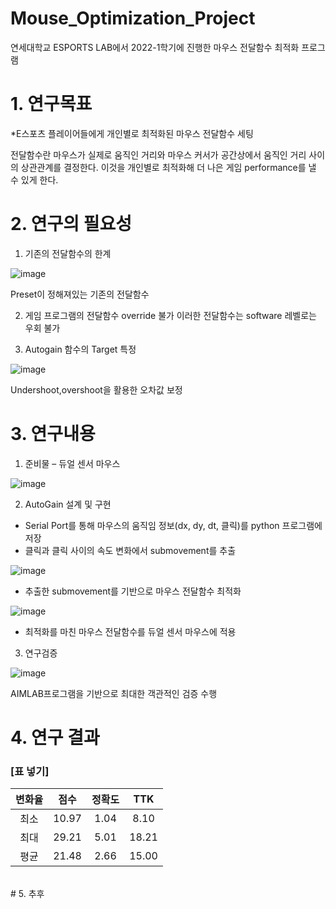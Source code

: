 # Mouse_Optimization_Project
연세대학교 ESPORTS LAB에서 2022-1학기에 진행한 마우스 전달함수 최적화 프로그램

# 1. 연구목표
*E스포츠 플레이어들에게 개인별로 최적화된 마우스 전달함수 세팅

전달함수란 마우스가 실제로 움직인 거리와 마우스 커서가 공간상에서 움직인 거리 사이의 상관관계를 결정한다. 이것을 개인별로 최적화해 더 나은 게임 performance를 낼 수 있게 한다.

# 2. 연구의 필요성
1. 기존의 전달함수의 한계

![image](https://user-images.githubusercontent.com/35508595/174531913-168bf631-dacf-4c28-9684-a2f991aad3d9.png)


Preset이 정해져있는 기존의 전달함수

2. 게임 프로그램의 전달함수 override 불가
이러한 전달함수는 software 레벨로는 우회 불가

3. Autogain 함수의 Target 특정

![image](https://user-images.githubusercontent.com/35508595/174532095-0eb33f8b-1267-4ec8-b787-cafa460d3004.png)

Undershoot,overshoot을 활용한 오차값 보정
    
# 3. 연구내용
1. 준비물 – 듀얼 센서 마우스

![image](https://user-images.githubusercontent.com/35508595/174532411-44c26be8-6dd6-45c8-bc5d-1a3c0ece7954.png)


2. AutoGain 설계 및 구현
  * Serial Port를 통해 마우스의 움직임 정보(dx, dy, dt, 클릭)를 python 프로그램에 저장
  * 클릭과 클릭 사이의 속도 변화에서 submovement를 추출
  
  ![image](https://user-images.githubusercontent.com/35508595/174532480-35682b08-a647-4072-810c-0d14dfddc5d1.png)
  

  * 추출한 submovement를 기반으로 마우스 전달함수 최적화
  
  ![image](https://user-images.githubusercontent.com/35508595/174532549-a7c7f341-ac27-4004-847a-4c28eac79f62.png)


  * 최적화를 마친 마우스 전달함수를 듀얼 센서 마우스에 적용
3. 연구검증

![image](https://user-images.githubusercontent.com/35508595/174532625-49619da8-0930-4a33-9d28-d0bedb00fe1b.png)

AIMLAB프로그램을 기반으로 최대한 객관적인 검증 수행

# 4. 연구 결과

### [표 넣기]
|변화율|점수|정확도|TTK|
|:---:|:---:|:---:|:---:|
|최소|10.97|1.04|8.10|
|최대|29.21|5.01|18.21|
|평균|21.48|2.66|15.00|



<br>
# 5. 추후 
